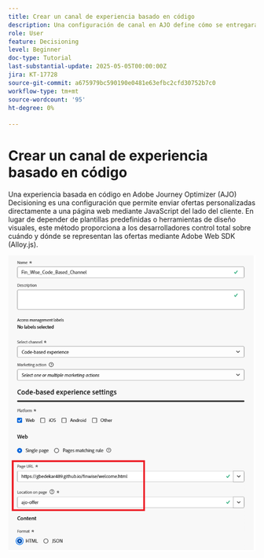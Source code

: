 ```yaml
---
title: Crear un canal de experiencia basado en código
description: Una configuración de canal en AJO define cómo se entregará el contenido personalizado, como las ofertas, a través de un canal específico, como la web, el correo electrónico, la aplicación móvil u otros puntos de contacto digitales.
role: User
feature: Decisioning
level: Beginner
doc-type: Tutorial
last-substantial-update: 2025-05-05T00:00:00Z
jira: KT-17728
source-git-commit: a675979bc590190e0481e63efbc2cfd30752b7c0
workflow-type: tm+mt
source-wordcount: '95'
ht-degree: 0%

---
```



# Crear un canal de experiencia basado en código

Una experiencia basada en código en Adobe Journey Optimizer (AJO) Decisioning es una configuración que permite enviar ofertas personalizadas directamente a una página web mediante JavaScript del lado del cliente. En lugar de depender de plantillas predefinidas o herramientas de diseño visuales, este método proporciona a los desarrolladores control total sobre cuándo y dónde se representan las ofertas mediante Adobe Web SDK (Alloy.js).

![create-channel](assets/cbe-channel.png)